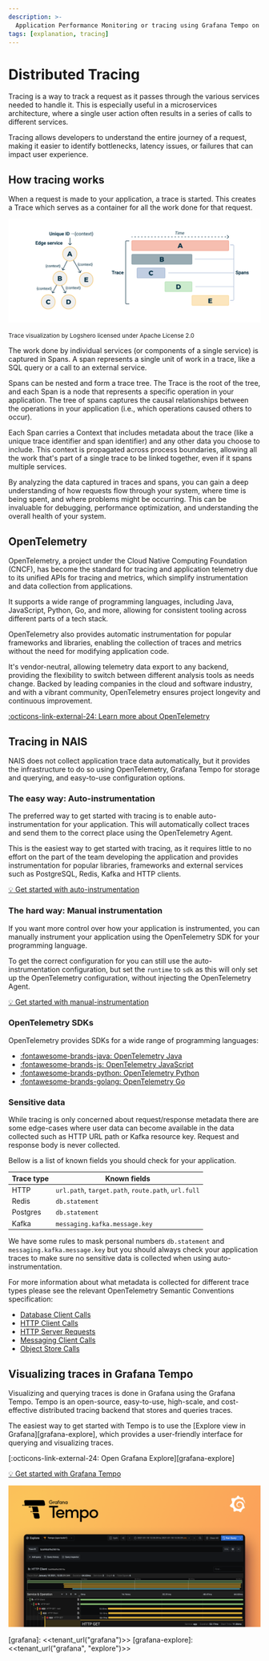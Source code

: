 ```yaml
---
description: >-
  Application Performance Monitoring or tracing using Grafana Tempo on NAIS.
tags: [explanation, tracing]
---
```


# Distributed Tracing

Tracing is a way to track a request as it passes through the various services needed to handle it. This is especially useful in a microservices architecture, where a single user action often results in a series of calls to different services.

Tracing allows developers to understand the entire journey of a request, making it easier to identify bottlenecks, latency issues, or failures that can impact user experience.

## How tracing works

When a request is made to your application, a trace is started. This creates a Trace which serves as a container for all the work done for that request.

![Tracing](../../assets/tracing.png)

<small>Trace visualization by Logshero licensed under Apache License 2.0</small>

The work done by individual services (or components of a single service) is captured in Spans. A span represents a single unit of work in a trace, like a SQL query or a call to an external service.

Spans can be nested and form a trace tree. The Trace is the root of the tree, and each Span is a node that represents a specific operation in your application. The tree of spans captures the causal relationships between the operations in your application (i.e., which operations caused others to occur).

Each Span carries a Context that includes metadata about the trace (like a unique trace identifier and span identifier) and any other data you choose to include. This context is propagated across process boundaries, allowing all the work that's part of a single trace to be linked together, even if it spans multiple services.

By analyzing the data captured in traces and spans, you can gain a deep understanding of how requests flow through your system, where time is being spent, and where problems might be occurring. This can be invaluable for debugging, performance optimization, and understanding the overall health of your system.

## OpenTelemetry

OpenTelemetry, a project under the Cloud Native Computing Foundation (CNCF), has become the standard for tracing and application telemetry due to its unified APIs for tracing and metrics, which simplify instrumentation and data collection from applications.

It supports a wide range of programming languages, including Java, JavaScript, Python, Go, and more, allowing for consistent tooling across different parts of a tech stack.

OpenTelemetry also provides automatic instrumentation for popular frameworks and libraries, enabling the collection of traces and metrics without the need for modifying application code.

It's vendor-neutral, allowing telemetry data export to any backend, providing the flexibility to switch between different analysis tools as needs change. Backed by leading companies in the cloud and software industry, and with a vibrant community, OpenTelemetry ensures project longevity and continuous improvement.

[:octicons-link-external-24: Learn more about OpenTelemetry][open-telemetry]

## Tracing in NAIS

NAIS does not collect application trace data automatically, but it provides the infrastructure to do so using OpenTelemetry, Grafana Tempo for storage and querying, and easy-to-use configuration options.

### The easy way: Auto-instrumentation

The preferred way to get started with tracing is to enable auto-instrumentation for your application. This will automatically collect traces and send them to the correct place using the OpenTelemetry Agent.

This is the easiest way to get started with tracing, as it requires little to no effort on the part of the team developing the application and provides instrumentation for popular libraries, frameworks and external services such as PostgreSQL, Redis, Kafka and HTTP clients.

[:bulb: Get started with auto-instrumentation](../../how-to-guides/observability/auto-instrumentation.md)

### The hard way: Manual instrumentation

If you want more control over how your application is instrumented, you can manually instrument your application using the OpenTelemetry SDK for your programming language.

To get the correct configuration for you can still use the auto-instrumentation configuration, but set the `runtime` to `sdk` as this will only set up the OpenTelemetry configuration, without injecting the OpenTelemetry Agent.

[:bulb: Get started with manual-instrumentation](../../how-to-guides/observability/auto-instrumentation.md#enable-auto-instrumentation-for-other-applications)

### OpenTelemetry SDKs

OpenTelemetry provides SDKs for a wide range of programming languages:

* [:fontawesome-brands-java: OpenTelemetry Java][otel-java]
* [:fontawesome-brands-js: OpenTelemetry JavaScript][otel-node]
* [:fontawesome-brands-python: OpenTelemetry Python][otel-python]
* [:fontawesome-brands-golang: OpenTelemetry Go][otel-go]

### Sensitive data

While tracing is only concerned about request/response metadata there are some edge-cases where user data can become available in the data collected such as HTTP URL path or Kafka resource key. Request and response body is never collected.

Bellow is a list of known fields you should check for your application.

| Trace type | Known fields                                        |
| ---------- | --------------------------------------------------- |
| HTTP       | `url.path`, `target.path`, `route.path`, `url.full` |
| Redis      | `db.statement`                                      |
| Postgres   | `db.statement`                                      |
| Kafka      | `messaging.kafka.message.key`                       |

We have some rules to mask personal numbers `db.statement` and `messaging.kafka.message.key` but you should always check your application traces to make sure no sensitive data is collected when using auto-instrumentation.

For more information about what metadata is collected for different trace types please see the relevant OpenTelemetry Semantic Conventions specification:

* [Database Client Calls](https://opentelemetry.io/docs/specs/semconv/database/database-spans/)
* [HTTP Client Calls](https://opentelemetry.io/docs/specs/semconv/http/http-spans/#http-client)
* [HTTP Server Requests](https://opentelemetry.io/docs/specs/semconv/http/http-spans/#http-server)
* [Messaging Client Calls](https://opentelemetry.io/docs/specs/semconv/messaging/messaging-spans/)
* [Object Store Calls](https://opentelemetry.io/docs/specs/semconv/object-stores/)

## Visualizing traces in Grafana Tempo

Visualizing and querying traces is done in Grafana using the Grafana Tempo. Tempo is an open-source, easy-to-use, high-scale, and cost-effective distributed tracing backend that stores and queries traces.

The easiest way to get started with Tempo is to use the [Explore view in Grafana][grafana-explore], which provides a user-friendly interface for querying and visualizing traces.

[:octicons-link-external-24: Open Grafana Explore][grafana-explore]

[:bulb: Get started with Grafana Tempo](../../how-to-guides/observability/tracing/tempo.md)

![Grafana Tempo](../../assets/grafana-tempo.png)

[open-telemetry]: https://opentelemetry.io/
[otel-java]: https://opentelemetry.io/docs/languages/java/
[otel-node]: https://opentelemetry.io/docs/languages/js/
[otel-python]: https://opentelemetry.io/docs/languages/python/
[otel-go]: https://opentelemetry.io/docs/languages/go/
[grafana]: <<tenant_url("grafana")>>
[grafana-explore]: <<tenant_url("grafana", "explore")>>
